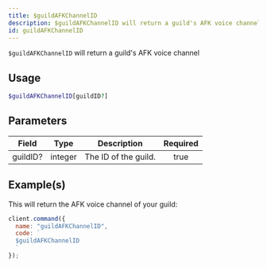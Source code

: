 ```yaml
---
title: $guildAFKChannelID
description: $guildAFKChannelID will return a guild's AFK voice channel.
id: guildAFKChannelID
---
```


`$guildAFKChannelID` will return a guild's AFK voice channel

## Usage

```php
$guildAFKChannelID[guildID?]
```

## Parameters

| Field    | Type    | Description          | Required |
| -------- | ------- | -------------------- | :------: |
| guildID? | integer | The ID of the guild. |   true   |

## Example(s)

This will return the AFK voice channel of your guild:

```javascript
client.command({
  name: "guildAFKChannelID",
  code: `
  $guildAFKChannelID
  `
});
```
